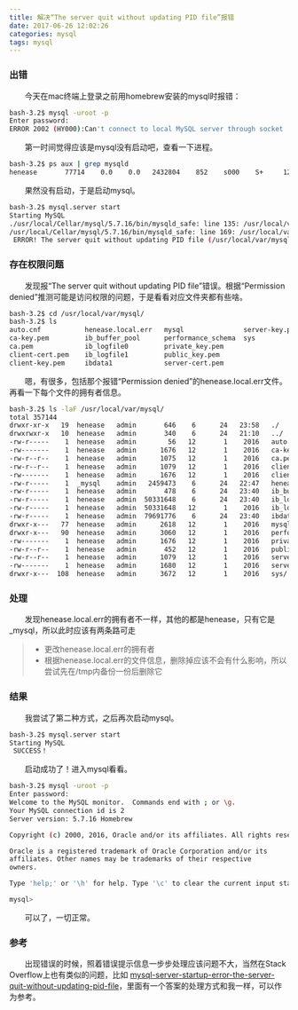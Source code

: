 ```yaml
---
title: 解决“The server quit without updating PID file”报错
date: 2017-06-26 12:02:26
categories: mysql
tags: mysql
---
```

### 出错
　　今天在mac终端上登录之前用homebrew安装的mysql时报错：
```bash
bash-3.2$ mysql -uroot -p
Enter password:
ERROR 2002 (HY000):Can't connect to local MySQL server through socket '/tmp/mysql.sock' (2)
```
<!-- more -->
　　第一时间觉得应该是mysql没有启动吧，查看一下进程。
```bash
bash-3.2$ ps aux | grep mysqld
henease       77714    0.0    0.0   2432804    852    s000    S+     12:01上午      0:00.00  grep mysqld
```
　　果然没有启动，于是启动mysql。
```bash
bash-3.2$ mysql.server start
Starting MySQL
./usr/local/Cellar/mysql/5.7.16/bin/mysqld_safe: line 135: /usr/local/var/mysql/henease.local.err: Permission denied
/usr/local/Cellar/mysql/5.7.16/bin/mysqld_safe: line 169: /usr/local/var/mysql/henease.local.err: Permisson denied
 ERROR! The server quit without updating PID file (/usr/local/var/mysql/henease.local.pid).
```
### 存在权限问题
　　发现报“The server quit without updating PID file”错误。根据“Permission denied”推测可能是访问权限的问题，于是看看对应文件夹都有些啥。
```bash
bash-3.2$ cd /usr/local/var/mysql/
bash-3.2$ ls
auto.cnf           henease.local.err   mysql               server-key.pem     
ca-key.pem         ib_buffer_pool      performance_schema  sys
ca.pem             ib_logfile0         private_key.pem     
client-cert.pem    ib_logfile1         public_key.pem      
client-key.pem     ibdata1             server-cert.pem
```
　　嗯，有很多，包括那个报错“Permission denied”的henease.local.err文件。再看一下每个文件的拥有者信息。
```bash
bash-3.2$ ls -laF /usr/local/var/mysql/
total 357144
drwxr-xr-x   19  henease   admin       646    6      24   23:58   ./
drwxrwxr-x   10  henease   admin       340    6      24   21:10   ../
-rw-r-----    1  henease   admin        56   12       1    2016   auto.cnf
-rw-------    1  henease   admin      1676   12       1    2016   ca-key.pem
-rw-r--r--    1  henease   admin      1075   12       1    2016   ca.pem
-rw-r--r--    1  henease   admin      1079   12       1    2016   client-cert.pem
-rw-------    1  henease   admin      1676   12       1    2016   client-key.pem
-rw-r-----    1  _mysql    admin   2459473    6      24   22:47   henease.local.err
-rw-r-----    1  henease   admin       478    6      24   23:40   ib_buffer_pool
-rw-r-----    1  henease   admin  50331648    6      24   23:40   ib_logfile0
-rw-r-----    1  henease   admin  50331648   12       1    2016   ib_logfile1
-rw-r-----    1  henease   admin  79691776    6      24   23:40   ibdata1
drwxr-x---   77  henease   admin      2618   12       1    2016   mysql/
drwxr-x---   90  henease   admin      3060   12       1    2016   performance_schema/
-rw-------    1  henease   admin      1676   12       1    2016   private_key.pem
-rw-r--r--    1  henease   admin       452   12       1    2016   public_key.pem
-rw-r--r--    1  henease   admin      1079   12       1    2016   server-cert.pem
-rw-------    1  henease   admin      1680   12       1    2016   server-key.pem
drwxr-x---  108  henease   admin      3672   12       1    2016   sys/
```
### 处理
　　发现henease.local.err的拥有者不一样，其他的都是henease，只有它是_mysql，所以此时应该有两条路可走
> * 更改henease.local.err的拥有者
> * 根据henease.local.err的文件信息，删除掉应该不会有什么影响，所以尝试先在/tmp内备份一份后删除它

### 结果
　　我尝试了第二种方式，之后再次启动mysql。
```bash
bash-3.2$ mysql.server start
Starting MySQL
 SUCCESS！
```
　　启动成功了！进入mysql看看。
```bash
bash-3.2$ mysql -uroot -p
Enter password:
Welcome to the MySQL monitor.  Commands end with ; or \g.
Your MySQL connection id is 2
Server version: 5.7.16 Homebrew

Copyright (c) 2000, 2016, Oracle and/or its affiliates. All rights reserved.

Oracle is a registered trademark of Oracle Corporation and/or its
affiliates. Other names may be trademarks of their respective
owners.

Type 'help;' or '\h' for help. Type '\c' to clear the current input statement.

mysql>
```
　　可以了，一切正常。
### 参考
　　出现错误的时候，照着错误提示信息一步步处理应该问题不大，当然在Stack Overflow上也有类似的问题，比如
[mysql-server-startup-error-the-server-quit-without-updating-pid-file](https://stackoverflow.com/questions/4963171/mysql-server-startup-error-the-server-quit-without-updating-pid-file)，里面有一个答案的处理方式和我一样，可以作为参考。